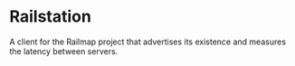 # Railstation

A client for the Railmap project that advertises its existence and measures the latency between servers.
